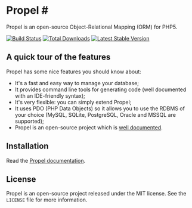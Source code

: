 # Propel #

Propel is an open-source Object-Relational Mapping (ORM) for PHP5.

[![Build Status](https://secure.travis-ci.org/propelorm/Propel.png?branch=master)](http://travis-ci.org/propelorm/Propel)
[![Total Downloads](https://poser.pugx.org/propel/propel1/downloads.png)](https://packagist.org/packages/propel/propel1)
[![Latest Stable Version](https://poser.pugx.org/propel/propel1/v/stable.png)](https://packagist.org/packages/propel/propel1)

## A quick tour of the features

Propel has some nice features you should know about:

- It's a fast and easy way to manage your database;
- It provides command line tools for generating code (well documented with an IDE-friendly syntax);
- It's very flexible: you can simply extend Propel;
- It uses PDO (PHP Data Objects) so it allows you to use the RDBMS of your choice (MySQL, SQLite, PostgreSQL, Oracle and MSSQL are supported);
- Propel is an open-source project which is [well documented](http://propelorm.org/Propel/documentation/).

## Installation

Read the [Propel documentation](http://propelorm.org/Propel/).

## License

Propel is an open-source project released under the MIT license. See the `LICENSE` file for more information.
